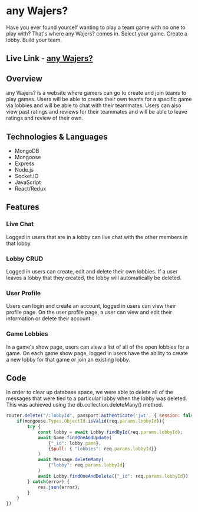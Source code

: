 # any Wajers?

Have you ever found yourself wanting to play a team game with no one to play with? That's where any Wajers? comes in.
Select your game. Create a lobby. Build your team.

## Live Link - [any Wajers?](https://anywajers.herokuapp.com/#/)

## Overview

any Wajers? is a website where gamers can go to create and join teams to play games. Users will be able to create their own teams for a specific game via lobbies and will be able to chat with their teammates. Users can also view past ratings and reviews for their teammates and will be able to leave ratings and review of their own.

## Technologies & Languages
+ MongoDB
+ Mongoose
+ Express
+ Node.js
+ Socket.IO
+ JavaScript
+ React/Redux

## Features 

### Live Chat

Logged in users that are in a lobby can live chat with the other members in that lobby.

### Lobby CRUD

Logged in users can create, edit and delete their own lobbies. If a user leaves a lobby that they created, the lobby will automatically be deleted.

### User Profile

Users can login and create an account, logged in users can view their profile page. On the user profile page, a user can view and edit their information or delete their account.

### Game Lobbies

In a game's show page, users can view a list of all of the open lobbies for a game. On each game show page, logged in users have the ability to create a new lobby for that game or join an existing lobby. 

## Code

In order to clear up database space, we were able to delete all of the messages that were tied to a particular lobby when the lobby was deleted. This was achieved using the db.collection.deleteMany() method.

```js
router.delete("/:lobbyId", passport.authenticate('jwt', { session: false }), async (req, res) => {
    if(mongoose.Types.ObjectId.isValid(req.params.lobbyId)){
        try {
            const lobby = await Lobby.findById(req.params.lobbyId);
            await Game.findOneAndUpdate(
                {"_id": lobby.game},
                {$pull: { "lobbies": req.params.lobbyId}}
            )
            await Message.deleteMany(
                {"lobby": req.params.lobbyId}
            )
            await Lobby.findOneAndDelete({"_id": req.params.lobbyId})
        } catch(error) {
            res.json(error);
        }
    }
})
```

